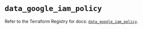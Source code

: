 # `data_google_iam_policy`

Refer to the Terraform Registry for docs: [`data_google_iam_policy`](https://registry.terraform.io/providers/hashicorp/google/6.14.0/docs/data-sources/iam_policy).

